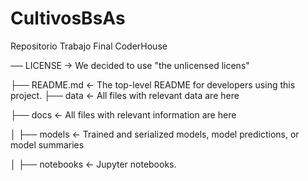 # CultivosBsAs
Repositorio Trabajo Final CoderHouse

── LICENSE -> We decided to use  "the unlicensed licens"        

├── README.md          <- The top-level README for developers using this project.
├── data               <- All files with relevant data are here


├── docs               <- All files with relevant information are here

│
├── models             <- Trained and serialized models, model predictions, or model summaries

│
├── notebooks          <- Jupyter notebooks. 

